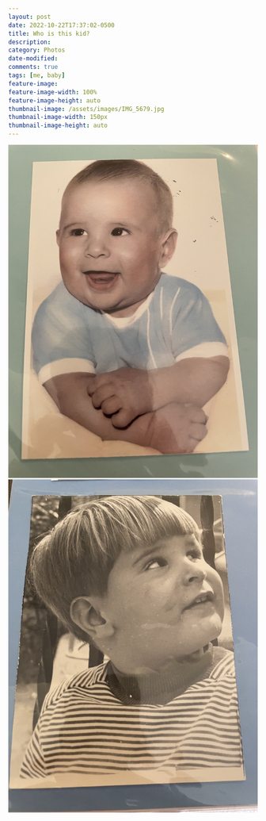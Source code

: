 ```yaml
---
layout: post
date: 2022-10-22T17:37:02-0500
title: Who is this kid?
description: 
category: Photos 
date-modified:
comments: true
tags: [me, baby]
feature-image: 
feature-image-width: 100%
feature-image-height: auto
thumbnail-image: /assets/images/IMG_5679.jpg
thumbnail-image-width: 150px
thumbnail-image-height: auto
---
```


<a href="/assets/images/IMG_5679.jpg" title=""><img src="/assets/images/IMG_5679.jpg" class="postimage"></a>
<a href="/assets/images/IMG_5680.jpg" title=""><img src="/assets/images/IMG_5680.jpg" class="postimage"></a>
